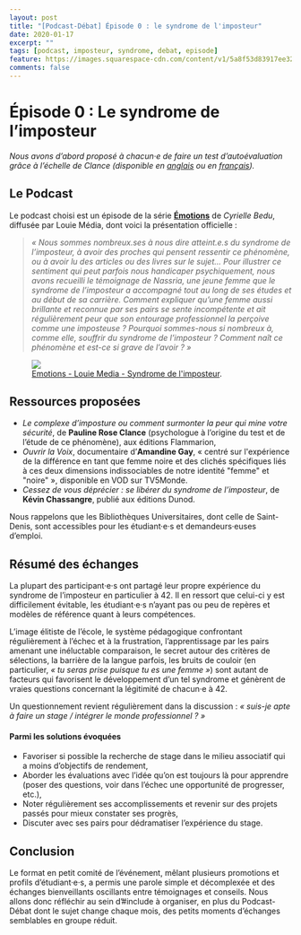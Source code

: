 ```yaml
---
layout: post
title: "[Podcast-Débat] Épisode 0 : le syndrome de l'imposteur"
date: 2020-01-17
excerpt: ""
tags: [podcast, imposteur, syndrome, debat, episode]
feature: https://images.squarespace-cdn.com/content/v1/5a8f53d83917ee32087ce6fb/1546516304779-ZBP3FWYLEH5ZXIBWJO7P/ke17ZwdGBToddI8pDm48kLVI2cji2jjG6pa5kmiDtgAUqsxRUqqbr1mOJYKfIPR7LoDQ9mXPOjoJoqy81S2I8N_N4V1vUb5AoIIIbLZhVYxCRW4BPu10St3TBAUQYVKcCVdb3v1App1I4RpKBG0RIFCefvKERvZWh_yZcZ4G_uHxuNfPjQ9eBb-L1CHgdJ5y/Emotions.png
comments: false
---
```



# Épisode 0 : Le syndrome de l’imposteur

_Nous avons d’abord proposé à chacun·e de faire un test d’autoévaluation grâce à l’échelle de Clance (disponible en [anglais](https://paulineroseclance.com/pdf/IPTestandscoring.pdf) ou en [français](https://www.penserchanger.com/wp-content/uploads/2017/07/Echelle-de-Clance-du-Ph%C3%A9nom%C3%A8ne-de-l-Imposteur.pdf))._

## Le Podcast

Le podcast choisi est un épisode de la série [**Émotions**](https://louiemedia.com/emotions) de _Cyrielle Bedu_, diffusée par Louie Média, dont voici la présentation officielle :
>_« Nous sommes nombreux.ses à nous dire atteint.e.s du syndrome de l’imposteur, à avoir des proches qui pensent ressentir ce phénomène, ou à avoir lu des articles ou des livres sur le sujet...
Pour illustrer ce sentiment qui peut parfois nous handicaper psychiquement, nous avons recueilli le témoignage de Nassria, une jeune femme que le syndrome de l’imposteur a accompagné tout au long de ses études et au début de sa carrière.
Comment expliquer qu’une femme aussi brillante et reconnue par ses pairs se sente incompétente et ait régulièrement peur que son entourage professionnel la perçoive comme une imposteuse ?
Pourquoi sommes-nous si nombreux à, comme elle, souffrir du syndrome de l’imposteur ? Comment naît ce phénomène et est-ce si grave de l’avoir ? »_

<figure class="half">
	<img src="https://images.squarespace-cdn.com/content/v1/5a8f53d83917ee32087ce6fb/1570810228732-DO8G8CYKD1FJ1D1DIJ3A/ke17ZwdGBToddI8pDm48kBUhU_n28-2tUSXGbbsJhQF7gQa3H78H3Y0txjaiv_0fDoOvxcdMmMKkDsyUqMSsMWxHk725yiiHCCLfrh8O1z4YTzHvnKhyp6Da-NYroOW3ZGjoBKy3azqku80C789l0vApyh6NsI3juLutxTva2hi32fjflajRtj1-j2Sn3jN6du6Q4w2qXLAZFzqGn55E8Q/Illustration+finale_Emotions_E1_imposteur.jpg">
	<figcaption><a href="https://soundcloud.com/louiemedia/le-syndrome-de-limposteur-pourquoi-nous-hante-t-il-tant
" title="Emotions - Louie Media - Syndrome de l'imposteur">Emotions - Louie Media - Syndrome de l'imposteur</a>.</figcaption>
</figure>

## Ressources proposées 

 + _Le complexe d’imposture ou comment surmonter la peur qui mine votre sécurité_, de **Pauline Rose Clance** (psychologue à l’origine du test et de l’étude de ce phénomène), aux éditions Flammarion,
 + _Ouvrir la Voix_, documentaire d’**Amandine Gay**, « centré sur l'expérience de la différence en tant que femme noire et des clichés spécifiques liés à ces deux dimensions indissociables de notre identité "femme" et "noire" », disponible en VOD sur TV5Monde.
 + _Cessez de vous déprécier : se libérer du syndrome de l’imposteur_, de **Kévin Chassangre**, publié aux éditions Dunod.

Nous rappelons que les Bibliothèques Universitaires, dont celle de Saint-Denis, sont accessibles pour les étudiant·e·s et demandeurs·euses d’emploi.

## Résumé des échanges 

La plupart des participant·e·s ont partagé leur propre expérience du syndrome de l’imposteur en particulier à 42. Il en ressort que celui-ci y est difficilement évitable, les étudiant·e·s n’ayant pas ou peu de repères et modèles de référence quant à leurs compétences.

L’image élitiste de l’école, le système pédagogique confrontant régulièrement à l’échec et à la frustration, l’apprentissage par les pairs amenant une inéluctable comparaison, le secret autour des critères de sélections, la barrière de la langue parfois, les bruits de couloir (en particulier, _« tu seras prise puisque tu es une femme »_) sont autant de facteurs qui favorisent le développement d’un tel syndrome et génèrent de vraies questions concernant la légitimité de chacun·e à 42.

Un questionnement revient régulièrement dans la discussion :  _« suis-je apte à faire un stage / intégrer le monde professionnel ? »_

#### Parmi les solutions évoquées 

+ Favoriser si possible la recherche de stage dans le milieu associatif qui a moins d’objectifs de rendement,
+ Aborder les évaluations avec l’idée qu’on est toujours là pour apprendre (poser des questions, voir dans l’échec une opportunité de progresser, etc.),
+ Noter régulièrement ses accomplissements et revenir sur des projets passés pour mieux constater ses progrès,
+ Discuter avec ses pairs pour dédramatiser l’expérience du stage.


## Conclusion


Le format en petit comité de l’événement, mêlant plusieurs promotions et profils d’étudiant·e·s, a permis une parole simple et décomplexée et des échanges bienveillants oscillants entre témoignages et conseils.
Nous allons donc réfléchir au sein d’#include à organiser, en plus du Podcast-Débat dont le sujet change chaque mois, des petits moments d’échanges semblables en groupe réduit.




